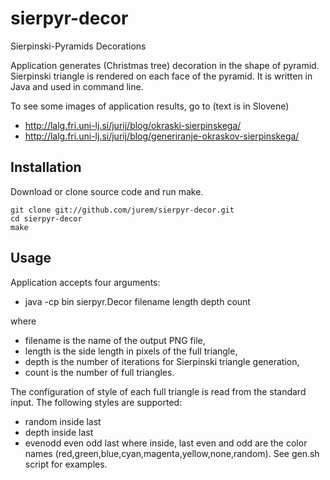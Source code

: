sierpyr-decor
=============

Sierpinski-Pyramids Decorations

Application generates (Christmas tree) decoration in the shape of pyramid. Sierpinski triangle is rendered on each face of the pyramid. It is written in Java and used in command line.

To see some images of application results, go to (text is in Slovene)
  * http://lalg.fri.uni-lj.si/jurij/blog/okraski-sierpinskega/
  * http://lalg.fri.uni-lj.si/jurij/blog/generiranje-okraskov-sierpinskega/

Installation
------------

Download or clone source code and run make.

    git clone git://github.com/jurem/sierpyr-decor.git
    cd sierpyr-decor
    make

Usage
-----

Application accepts four arguments:
  * java -cp bin sierpyr.Decor filename length depth count

where
  * filename is the name of the output PNG file,
  * length is the side length in pixels of the full triangle,
  * depth is the number of iterations for Sierpinski triangle generation,
  * count is the number of full triangles.

The configuration of style of each full triangle is read from the standard input. The following styles are supported:
  * random inside last
  * depth inside last
  * evenodd even odd last
where inside, last even and odd are the color names (red,green,blue,cyan,magenta,yellow,none,random). See gen.sh script for examples.

    

